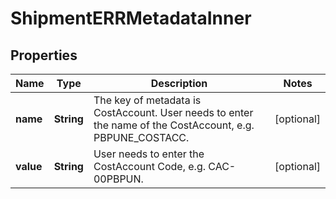 

# ShipmentERRMetadataInner


## Properties

| Name | Type | Description | Notes |
|------------ | ------------- | ------------- | -------------|
|**name** | **String** | The key of metadata is CostAccount. User needs to enter the name of the CostAccount, e.g. PBPUNE_COSTACC. |  [optional] |
|**value** | **String** | User needs to enter the CostAccount Code, e.g. CAC-00PBPUN. |  [optional] |




